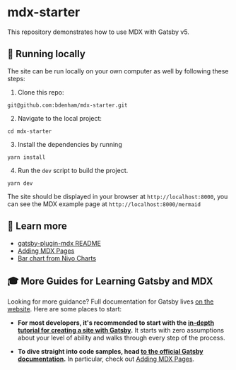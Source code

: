 # mdx-starter

This repository demonstrates how to use MDX with Gatsby v5.

## 🔧 Running locally

The site can be run locally on your own computer as well by following these steps:

1. Clone this repo:

```shell
git@github.com:bdenham/mdx-starter.git
```

2. Navigate to the local project:

```shell
cd mdx-starter
```

3. Install the dependencies by running

```shell
yarn install
```

4. Run the `dev` script to build the project. 

```shell
yarn dev
```

The site should be displayed in your browser at `http://localhost:8000`, you can see the MDX example page at `http://localhost:8000/mermaid`

## 🧰 Learn more

- [gatsby-plugin-mdx README](https://www.gatsbyjs.com/plugins/gatsby-plugin-mdx/)
- [Adding MDX Pages](https://www.gatsbyjs.com/docs/how-to/routing/mdx/)
- [Bar chart from Nivo Charts](https://nivo.rocks/bar/)

## 🎓 More Guides for Learning Gatsby and MDX

Looking for more guidance? Full documentation for Gatsby lives [on the website](https://www.gatsbyjs.com/). Here are some places to start:

- **For most developers, it's recommended to start with the [in-depth tutorial for creating a site with Gatsby](https://www.gatsbyjs.com/tutorial/).** It starts with zero assumptions about your level of ability and walks through every step of the process.

- **To dive straight into code samples, head [to the official Gatsby documentation](https://www.gatsbyjs.com/docs/).** In particular, check out [Adding MDX Pages](https://www.gatsbyjs.com/docs/how-to/routing/mdx/).
